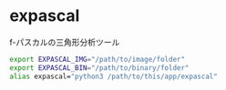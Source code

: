 # expascal
f-パスカルの三角形分析ツール

```bash
export EXPASCAL_IMG="/path/to/image/folder"
export EXPASCAL_BIN="/path/to/binary/folder"
alias expascal="python3 /path/to/this/app/expascal"
```
